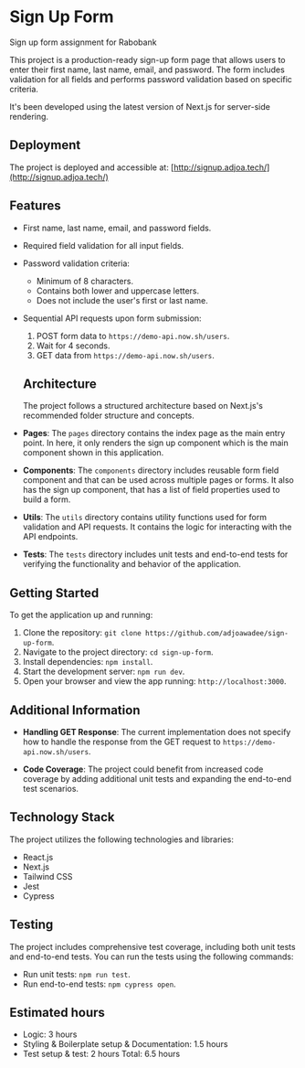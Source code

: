 # Sign Up Form
Sign up form assignment for Rabobank

This project is a production-ready sign-up form page that allows users to enter their first name, last name, email, and password. The form includes validation for all fields and performs password validation based on specific criteria.

It's been developed using the latest version of Next.js for server-side rendering.

## Deployment

The project is deployed and accessible at: [http://signup.adjoa.tech/](http://signup.adjoa.tech/)



## Features

- First name, last name, email, and password fields.
- Required field validation for all input fields.
- Password validation criteria:
  - Minimum of 8 characters.
  - Contains both lower and uppercase letters.
  - Does not include the user's first or last name.
- Sequential API requests upon form submission:
  1. POST form data to `https://demo-api.now.sh/users`.
  2. Wait for 4 seconds.
  3. GET data from `https://demo-api.now.sh/users`.

  ## Architecture
    The project follows a structured architecture based on Next.js's recommended folder structure and concepts.

- **Pages**: The `pages` directory contains the index page as the main entry point. In here, it only renders the sign up component which is the main component shown in this application. 
- **Components**: The `components` directory includes reusable form field component and that can be used across multiple pages or forms. It also has the sign up component, that has a list of field properties used to build a form.
- **Utils**: The `utils` directory contains utility functions used for form validation and API requests. It contains the logic for interacting with the API endpoints.
- **Tests**: The `tests` directory includes unit tests and end-to-end tests for verifying the functionality and behavior of the application.

## Getting Started

To get the application up and running:

1. Clone the repository: `git clone https://github.com/adjoawadee/sign-up-form`.
2. Navigate to the project directory: `cd sign-up-form`.
3. Install dependencies: `npm install`.
4. Start the development server: `npm run dev`.
5. Open your browser and view the app running: `http://localhost:3000`.


## Additional Information

- **Handling GET Response**: The current implementation does not specify how to handle the response from the GET request to `https://demo-api.now.sh/users`. 

- **Code Coverage**: The project could benefit from increased code coverage by adding additional unit tests and expanding the end-to-end test scenarios.

## Technology Stack

The project utilizes the following technologies and libraries:

- React.js
- Next.js
- Tailwind CSS
- Jest
- Cypress

## Testing

The project includes comprehensive test coverage, including both unit tests and end-to-end tests. You can run the tests using the following commands:

- Run unit tests: `npm run test`.
- Run end-to-end tests: `npm cypress open`.

## Estimated hours

- Logic: 3 hours
- Styling & Boilerplate setup & Documentation: 1.5 hours
- Test setup & test: 2 hours
Total: 6.5 hours




